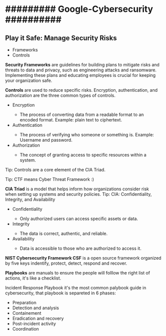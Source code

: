 # ######### Google-Cybersecurity ########## #########

<h2>Play it Safe: Manage Security Risks</h2>
<ul>
  <li>Frameworks</li>
  <li>Controls</li>
</ul>
<p>
  <b>Security Frameworks</b> are guidelines for building plans to mitigate risks and threats to data and privacy, such as engineering attacks and ransomware. Implementing these plans and educating employees is crucial for keeping your organization safe.
</p>
<p>
  <b>Controls</b> are used to reduce specific risks. Encryption, authentication, and authorization are the three common types of controls.
  <ul>
    <li>Encryption</li>
    <ul>
      <li>The process of converting data from a readable format to an encoded format. Example: plain text to ciphertext.</li>
    </ul>
    <li>Authentication</li>
    <ul>
      <li>The process of verifying who someone or something is. Example: Username and password.</li>
    </ul>
    <li>Authorization</li>
    <ul>
      <li>The concept of granting access to specific resources within a system.</li>
    </ul>
  </ul>
</p>
<p>Tip: Controls are a core element of the CIA Triad.</p>
<p>Tip: CTF means Cyber Threat Framework :)</p>
<p>
  <b>CIA Triad</b> is a model that helps inform how organizations consider risk when setting up systems and security policies.
  <span>Tip: CIA: Confidentiality, Integrity, and Availability</span>
  <ul>
    <li>Confidentiality</li>
    <ul>
      <li>Only authorized users can access specific assets or data.</li>
    </ul>
    <li>Integrity</li>
    <ul>
      <li>The data is correct, authentic, and reliable.</li>
    </ul>
    <li>Availability</li>
    <ul>
      <li>Data is accessible to those who are authorized to access it.</li>
    </ul>
  </ul>
</p>
<p><b>NIST Cybersecurity Framework CSF</b> is a open source framework organized by five keys indentify, protect, detect, respond and recover.</p>
<p><b>Playbooks</b> are manuals to ensure the people will folllow the right list of actions, it's like a checklist.</p>
<p>Incident Response Playbook it's the most common palybook guide in cybersecurity, that playbook is separeted in 6 phases:</p>
<ul>
  <li>Preparation</li>
  <li>Detection and analysis</li>
  <li>Containement</li>
  <li>Eradication and recovery</li>
  <li>Post-incident activity</li>
  <li>Coordination</li>
</ul>
